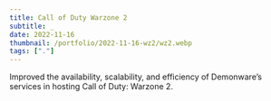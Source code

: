 ```yaml
---
title: Call of Duty Warzone 2
subtitle: _
date: 2022-11-16
thumbnail: /portfolio/2022-11-16-wz2/wz2.webp
tags: ["."]
---
```


Improved the availability, scalability, and efficiency of Demonware’s services in hosting Call of Duty: Warzone 2.